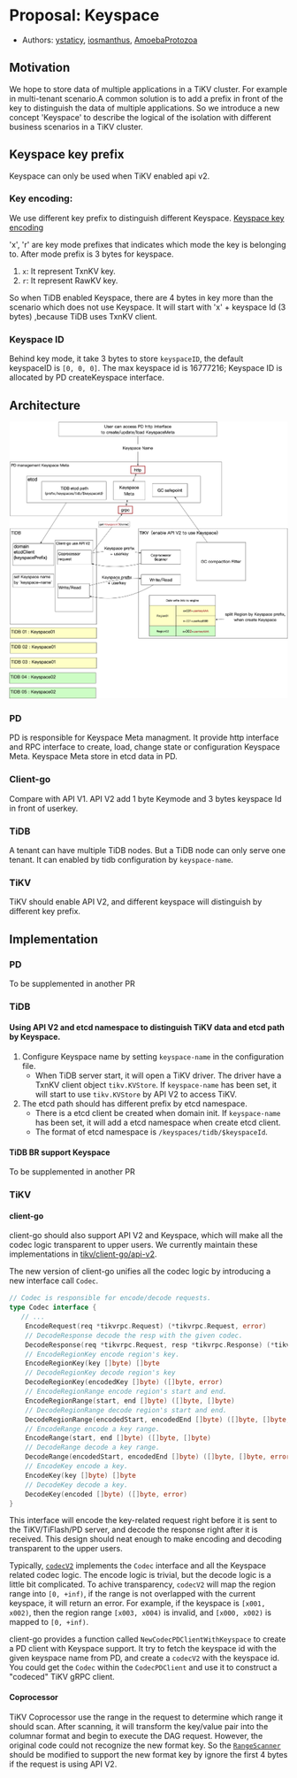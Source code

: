 # Proposal: Keyspace
* Authors: [ystaticy](https://github.com/ystaticy), [iosmanthus](https://github.com/iosmanthus), [AmoebaProtozoa](https://github.com/AmoebaProtozoa)


## Motivation
We hope to store data of multiple applications in a TiKV cluster.
For example in multi-tenant scenario.A common solution is to add a prefix in front of the key to distinguish the data of multiple applications.
So we introduce a new concept 'Keyspace' to describe the logical of the isolation with different business scenarios in a TiKV cluster.


## Keyspace key prefix
Keyspace can only be used when TiKV enabled api v2.
### Key encoding:
We use different key prefix to distinguish different Keyspace.
[Keyspace key encoding](https://github.com/tikv/rfcs/blob/master/text/0069-api-v2.md#key-encoding)

'x', 'r' are key mode prefixes that indicates which mode the key is belonging to.
After mode prefix is 3 bytes for keyspace.
1. `x`: It represent TxnKV key.
2. `r`: It represent RawKV key.

So when TiDB enabled Keyspace, there are 4 bytes in key more than the scenario which does not use Keyspace.
It will start with 'x' + keyspace Id (3 bytes) ,because TiDB uses TxnKV client.

### Keyspace ID
Behind key mode, it take 3 bytes to store `keyspaceID`, the default keyspaceID is `[0, 0, 0]`.
The max keyspace id is 16777216; Keyspace ID is allocated by PD createKeyspace interface.

## Architecture
![group and expression](./imgs/keyspace-arch.png)
### PD
PD is responsible for Keyspace Meta managment.
It provide http interface and RPC interface to create, load, change state or configuration Keyspace Meta.
Keyspace Meta store in etcd data in PD.

### Client-go
Compare with API V1. API V2 add 1 byte Keymode and 3 bytes keyspace Id in front of userkey.

### TiDB
A tenant can have multiple TiDB nodes. But a TiDB node can only serve one tenant.
It can enabled by tidb configuration by `keyspace-name`.

### TiKV
TiKV should enable API V2, and different keyspace will distinguish by different key prefix.

## Implementation

### PD
To be supplemented in another PR

### TiDB
#### Using API V2 and etcd namespace to distinguish TiKV data and etcd path by Keyspace.
1. Configure Keyspace name by setting `keyspace-name` in the configuration file.
   * When TiDB server start, it will open a TiKV driver. The driver have a TxnKV client object `tikv.KVStore`. If `keyspace-name` has been set, it will start to use `tikv.KVStore` by API V2 to access TiKV.
2. The etcd path should has different prefix by etcd namespace.
   * There is a etcd client be created when domain init. If `keyspace-name` has been set, it will add a etcd namespace when create etcd client.
   * The format of etcd namespace is `/keyspaces/tidb/$keyspaceId`.

#### TiDB BR support Keyspace
To be supplemented in another PR

### TiKV
#### client-go

client-go should also support API V2 and Keyspace, which will make all the codec logic transparent to upper users. We currently maintain these implementations in [tikv/client-go/api-v2](https://github.com/tikv/client-go/tree/api-v2).

The new version of client-go unifies all the codec logic by introducing a new interface call `Codec`.
```go
// Codec is responsible for encode/decode requests.
type Codec interface {
   // ...
	EncodeRequest(req *tikvrpc.Request) (*tikvrpc.Request, error)
	// DecodeResponse decode the resp with the given codec.
	DecodeResponse(req *tikvrpc.Request, resp *tikvrpc.Response) (*tikvrpc.Response, error)
	// EncodeRegionKey encode region's key.
	EncodeRegionKey(key []byte) []byte
	// DecodeRegionKey decode region's key
	DecodeRegionKey(encodedKey []byte) ([]byte, error)
	// EncodeRegionRange encode region's start and end.
	EncodeRegionRange(start, end []byte) ([]byte, []byte)
	// DecodeRegionRange decode region's start and end.
	DecodeRegionRange(encodedStart, encodedEnd []byte) ([]byte, []byte, error)
	// EncodeRange encode a key range.
	EncodeRange(start, end []byte) ([]byte, []byte)
	// DecodeRange decode a key range.
	DecodeRange(encodedStart, encodedEnd []byte) ([]byte, []byte, error)
	// EncodeKey encode a key.
	EncodeKey(key []byte) []byte
	// DecodeKey decode a key.
	DecodeKey(encoded []byte) ([]byte, error)
}
```

This interface will encode the key-related request right before it is sent to the TiKV/TiFlash/PD server, and decode the response right after it is received. This design should neat enough to make encoding and decoding transparent to the upper users.

Typically, [`codecV2`](https://github.com/tikv/client-go/blob/239ac1b2b7fc67921b00e1d51d47f3716c2c2f0c/internal/apicodec/codec_v2.go#L41) implements the `Codec` interface and all the Keyspace related codec logic.
The encode logic is trivial, but the decode logic is a little bit complicated.
To achive transparency, `codecV2` will map the region range into `[0, +inf)`, if the range is not overlapped with the current keyspace, it will return an error.
For example, if the keyspace is `[x001, x002)`, then the region range `[x003, x004)` is invalid, and `[x000, x002)` is mapped to `[0, +inf)`.

client-go provides a function called `NewCodecPDClientWithKeyspace` to create a PD client with Keyspace support. It try to fetch the keyspace id with the given keyspace name from PD, and create a `codecV2` with the keyspace id.
You could get the `Codec` within the `CodecPDClient` and use it to construct a "codeced" TiKV gRPC client.

#### Coprocessor

TiKV Coprocessor use the range in the request to determine which range it should scan.
After scanning, it will transform the key/value pair into the columnar format and begin to execute the DAG request.
However, the original code could not recognize the new format key.
So the [`RangeScanner`](https://github.com/iosmanthus/tikv/components/tidb_query_common/src/storage/scanner.rs#L20) should be modified to support the new format key by ignore the first 4 bytes if the request is using API V2.



